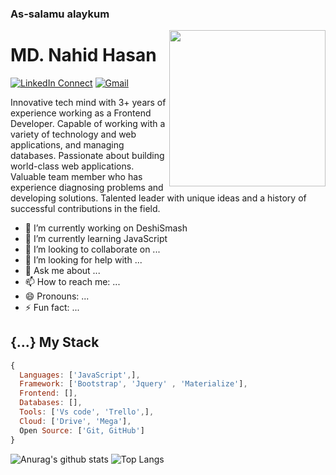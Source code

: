 
### As-salamu alaykum



<a target="_blank" href="#"><img width="250" align="right" src="https://user-images.githubusercontent.com/58518192/87162442-bf3e8180-c2e7-11ea-9f2a-53a50306b7ce.gif"></a>

# MD. Nahid Hasan

[![LinkedIn Connect](https://img.shields.io/badge/%20-Connect-black?color=14171A&labelColor=212121&logo=linkedin&logoColor=ffcc80)](https://www.linkedin.com/in/nahidthenh/)
[![Gmail](https://img.shields.io/badge/%20-Send%20Mail-black?color=14171A&labelColor=ef5350&logo=gmail&logoColor=ffffff)](mailto:nahidthenh@gmail.com)

Innovative tech mind with 3+ years of experience working as a Frontend Developer. Capable of working with a variety of technology and web applications, and managing databases. Passionate about building world-class web applications. Valuable team member who has experience diagnosing problems and developing solutions. Talented leader with unique ideas and a history of successful contributions in the field.


- 🔭 I’m currently working on DeshiSmash
- 🌱 I’m currently learning JavaScript
- 👯 I’m looking to collaborate on ...
- 🤔 I’m looking for help with ...
- 💬 Ask me about ...
- 📫 How to reach me: ...
- 😄 Pronouns: ...
- ⚡ Fun fact: ...

## {...} My Stack 

```js
{
  Languages: ['JavaScript',],
  Framework: ['Bootstrap', 'Jquery' , 'Materialize'],
  Frontend: [],
  Databases: [],
  Tools: ['Vs code', 'Trello',],
  Cloud: ['Drive', 'Mega'],
  Open Source: ['Git, GitHub']
}
```


![Anurag's github stats](https://github-readme-stats.vercel.app/api?username=nahidthenh&show_icons=true&theme=dracula)
![Top Langs](https://github-readme-stats.vercel.app/api/top-langs/?username=nahidthenh&show_icons=true&theme=dracula)

